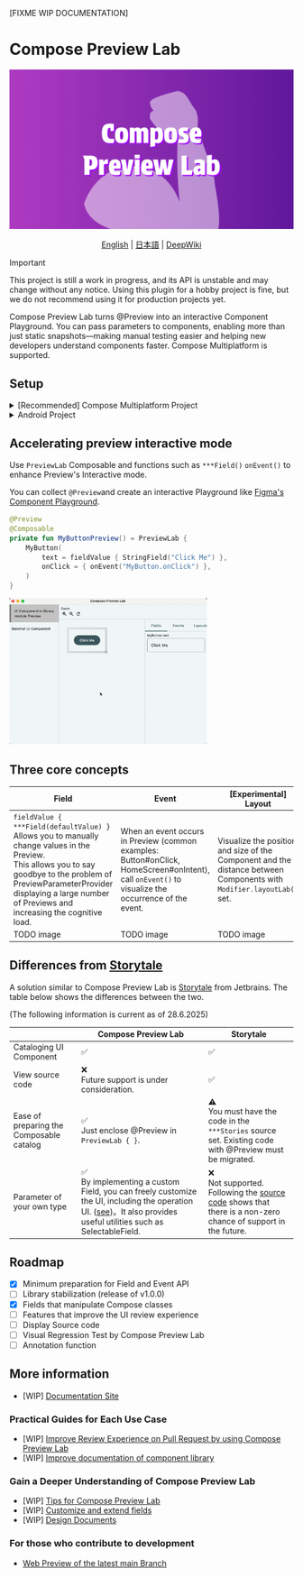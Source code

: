 [FIXME WIP DOCUMENTATION]

# Compose Preview Lab

<img src="./docs/cover.png" width="1024" />

<p align="center">
<a href="https://github.com/TBSten/compose-preview-lab/blob/main/README.md">English</a>
 | 
<a href="https://github.com/TBSten/compose-preview-lab/blob/main/README.ja.md">日本語</a>
 | 
<a href="https://deepwiki.com/TBSten/compose-preview-lab">DeepWiki</a>
</p>

> [!IMPORTANT]
> This project is still a work in progress, and its API is unstable and may change without any
> notice. Using this plugin for a hobby project is fine, but we do not recommend using it for
> production projects yet.

Compose Preview Lab turns @Preview into an interactive Component Playground.
You can pass parameters to components, enabling more than just static snapshots—making manual testing easier and helping new
developers understand components faster.
Compose Multiplatform is supported.

## Setup

<details>
<summary> [Recommended] Compose Multiplatform Project</summary>

Please set up the following for all modules for which you want to collect `@Preview` using Compose
Preview Lab.

```kts
plugins {
    // ⭐️ Add KSP for collect `@Preview`
    id("com.google.devtools.ksp") version "<ksp-version>"
}

kotlin {
    sourceSets {
        commonMain.dependencies {
            // ⭐️ Add Compose Preview Lab runtime artifact
            implementation("me.tbsten.compose.preview.lab:runtime:<compose-preview-lab-version>")
        }
    }
}

dependencies {
    // ⭐️ Add Compose Preview Lab KSP plugin
    val composePreviewLabKspPlugin =
        "me.tbsten.compose.preview.lab:ksp-plugin:<compose-preview-lab-version>"
    add("kspCommonMainMetadata", composePreviewLabKspPlugin)
    // each platform
    add("kspAndroid", composePreviewLabKspPlugin)
    add("kspIosX64", composePreviewLabKspPlugin)
    add("kspIosArm64", composePreviewLabKspPlugin)
    add("kspJvm", composePreviewLabKspPlugin)
    add("kspJs", composePreviewLabKspPlugin)
    add("kspWasmJs", composePreviewLabKspPlugin)
}
```

</details>

<details>
<summary> Android Project </summary>

> 🚨 WARNING
>
> Pure Android projects (projects that do not use the Kotlin Multiplatform) can also use
> the Compose Preview Lab, but their functionality is severely limited,
> such as not being able to browse on the
> web, and it may be difficult to see the benefits of the Compose Preview Lab. However, the
> Consider using Compose Multiplatform even if your project is Android-only.
> I believe that this concept is not limited to Compose Preview Lab, but should be the norm for all
> projects using Compose in the future.

```kts
plugins {
    // ⭐️ add ksp for collect `@Preview`
    id("com.google.devtools.ksp") version "<ksp-version>"
}

dependencies {
    ksp("me.tbsten.compose.preview.lab:ksp-plugin:<compose-preview-lab-version>")
}
```

</details>

## Accelerating preview interactive mode

Use `PreviewLab` Composable and functions such as `***Field()` `onEvent()` to enhance Preview's
Interactive mode.

You can collect `@Preview`and create an interactive Playground
like [Figma's Component Playground](https://help.figma.com/hc/en-us/articles/15023124644247-Guide-to-Dev-Mode#try-component-variations-in-the-component-playground).

```kt
@Preview
@Composable
private fun MyButtonPreview() = PreviewLab {
    MyButton(
        text = fieldValue { StringField("Click Me") },
        onClick = { onEvent("MyButton.onClick") },
    )
}
```

<img src="./docs/demo.gif" width="350" />

## Three core concepts

| Field                                                                                                                                                                                                                                                | Event                                                                                                                                              | [Experimental] Layout                                                                                                 |
|------------------------------------------------------------------------------------------------------------------------------------------------------------------------------------------------------------------------------------------------------|----------------------------------------------------------------------------------------------------------------------------------------------------|-----------------------------------------------------------------------------------------------------------------------|
| `fieldValue { ***Field(defaultValue) }` Allows you to manually change values in the Preview. <br> This allows you to say goodbye to the problem of PreviewParameterProvider displaying a large number of Previews and increasing the cognitive load. | When an event occurs in Preview (common examples: Button#onClick, HomeScreen#onIntent), call `onEvent()` to visualize the occurrence of the event. | Visualize the position and size of the Component and the distance between Components with `Modifier.layoutLab()` set. |
| TODO image                                                                                                                                                                                                                                           | TODO image                                                                                                                                         | TODO image                                                                                                            |

## Differences from [Storytale](https://github.com/Kotlin/Storytale)

A solution similar to Compose Preview Lab is [Storytale](https://github.com/Kotlin/Storytale) from
Jetbrains.
The table below shows the differences between the two.

(The following information is current as of 28.6.2025)

|                                          | Compose Preview Lab                                                                                                                                                                         | Storytale                                                                                                                                                                                                                                                                                                            |
|------------------------------------------|---------------------------------------------------------------------------------------------------------------------------------------------------------------------------------------------|----------------------------------------------------------------------------------------------------------------------------------------------------------------------------------------------------------------------------------------------------------------------------------------------------------------------|
| Cataloging UI Component                  | ✅                                                                                                                                                                                           | ✅                                                                                                                                                                                                                                                                                                                    |
| View source code                         | ❌ <br> Future support is under consideration.                                                                                                                                               | ✅                                                                                                                                                                                                                                                                                                                    |
| Ease of preparing the Composable catalog | ✅ <br> Just enclose @Preview in `PreviewLab { }`.                                                                                                                                           | ⚠️ <br> You must have the code in the `***Stories` source set. Existing code with @Preview must be migrated.                                                                                                                                                                                                         |
| Parameter of your own type               | ✅ <br> By implementing a custom Field, you can freely customize the UI, including the operation UI. ([see](https://example.com))。It also provides useful utilities such as SelectableField. | ❌ <br> Not supported. Following the [source code](https://github.com/Kotlin/Storytale/blob/57f41aaee1a21d98d637fe752931715232deed9e/modules/gallery/src/commonMain/kotlin/org/jetbrains/compose/storytale/gallery/material3/StoryParameters.kt#L161) shows that there is a non-zero chance of support in the future. |

## Roadmap

- [x] Minimum preparation for Field and Event API
- [ ] Library stabilization (release of v1.0.0)
- [x] Fields that manipulate Compose classes
- [ ] Features that improve the UI review experience
- [ ] Display Source code
- [ ] Visual Regression Test by Compose Preview Lab
- [ ] Annotation function

## More information

- [WIP] [Documentation Site]()

### Practical Guides for Each Use Case

- [WIP] [Improve Review Experience on Pull Request by using Compose Preview Lab](https://github.com/TBSten/compose-preview-lab/blob/main/docs/improve-review-experience-on-pull-request.md)
- [WIP] [Improve documentation of component library](https://github.com/TBSten/compose-preview-lab/blob/main/docs/improve-documentation-of-component-library.md)

### Gain a Deeper Understanding of Compose Preview Lab

- [WIP] [Tips for Compose Preview Lab](https://github.com/TBSten/compose-preview-lab/blob/main/docs/tips.md)
- [WIP] [Customize and extend fields](https://github.com/TBSten/compose-preview-lab/blob/main/docs/customize-field.md)
- [WIP] [Design Documents](https://github.com/TBSten/compose-preview-lab/blob/main/docs/design/index.md)

### For those who contribute to development

- [Web Preview of the latest main Branch](https://tbsten.github.io/compose-preview-lab/dev/main/wasmJs/)
